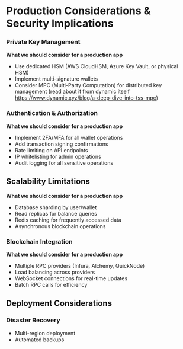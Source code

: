 # Production Considerations & Security Implications

### Private Key Management

**What we should consider for a production app**

- Use dedicated HSM (AWS CloudHSM, Azure Key Vault, or physical HSM)
- Implement multi-signature wallets
- Consider MPC (Multi-Party Computation) for distributed key management (read about it from dynamic itself https://www.dynamic.xyz/blog/a-deep-dive-into-tss-mpc)

### Authentication & Authorization

**What we should consider for a production app**

- Implement 2FA/MFA for all wallet operations
- Add transaction signing confirmations
- Rate limiting on API endpoints
- IP whitelisting for admin operations
- Audit logging for all sensitive operations

## Scalability Limitations

**What we should consider for a production app**

- Database sharding by user/wallet
- Read replicas for balance queries
- Redis caching for frequently accessed data
- Asynchronous blockchain operations

### Blockchain Integration

**What we should consider for a production app**

- Multiple RPC providers (Infura, Alchemy, QuickNode)
- Load balancing across providers
- WebSocket connections for real-time updates
- Batch RPC calls for efficiency

## Deployment Considerations

### Disaster Recovery

- Multi-region deployment
- Automated backups

